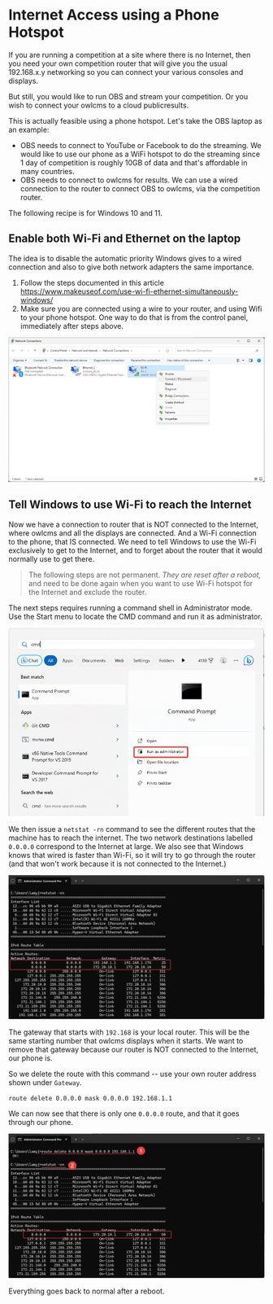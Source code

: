 # Internet Access using a Phone Hotspot

If you are running a competition at a site where there is no Internet, then you need your own competition router that will give you the usual 192.168.x.y networking so you can connect your various consoles and displays.

But still, you would like to run OBS and stream your competition.  Or you wish to connect your owlcms to a cloud publicresults. 

This is actually feasible using a phone hotspot. Let's take the OBS laptop as an example:

- OBS needs to connect to YouTube or Facebook to do the streaming.  We would like to use our phone as a WiFi hotspot to do the streaming since 1 day of competition is roughly 10GB of data and that's affordable in many countries.
- OBS needs to connect to owlcms for results.  We can use a wired connection to the router to connect OBS to owlcms, via the competition router.

The following recipe is for Windows 10 and 11.

## Enable both Wi-Fi and Ethernet on the laptop

The idea is to disable the automatic priority Windows gives to a wired connection and also to give both network adapters the same importance.

1. Follow the steps documented in this article https://www.makeuseof.com/use-wi-fi-ethernet-simultaneously-windows/
2. Make sure you are connected using a wire to your router, and using Wifi to your phone hotspot.  One way to do that is from the control panel, immediately after steps above.

![NJ3gtayHHH](img/HotSpot/NJ3gtayHHH.png)

## Tell Windows to use Wi-Fi to reach the Internet

Now we have a connection to router that is NOT connected to the Internet, where owlcms and all the displays are connected.  And a Wi-Fi connection to the phone, that IS connected.  We need to tell Windows to use the Wi-Fi exclusively to get to the Internet, and to forget about the router that it would normally use to get there.

> The following steps are not permanent. *They are reset after a reboot,* and need to be done again when you want to use Wi-Fi hotspot for the Internet and exclude the router.

The next steps requires running a command shell in Administrator mode.  Use the Start menu to locate the CMD command and run it as administrator.

![OPEIQnL0mB](img/HotSpot/OPEIQnL0mB.png)

We then issue a `netstat -rn` command to see the different routes that the machine has to reach the internet.  The two network destinations labelled `0.0.0.0` correspond to the Internet at large. We also see that Windows knows that wired is faster than Wi-Fi, so it will try to go through the router (and that won't work because it is not connected to the Internet.)

![CBm1lyp1Zs](img/HotSpot/CBm1lyp1Zs.png)

The gateway that starts with `192.168` is your local router.    This will be the same starting number that owlcms displays when it starts.  We want to remove that gateway because our router is NOT connected to the Internet, our phone is.

So we delete the route with this command -- use your own router address shown under `Gateway`.

```
route delete 0.0.0.0 mask 0.0.0.0 192.168.1.1
```

We can now see that there is only one `0.0.0.0` route, and that it goes through our phone.

![vu4HgfkXnM](img/HotSpot/vu4HgfkXnM.png)

Everything goes back to normal after a reboot.